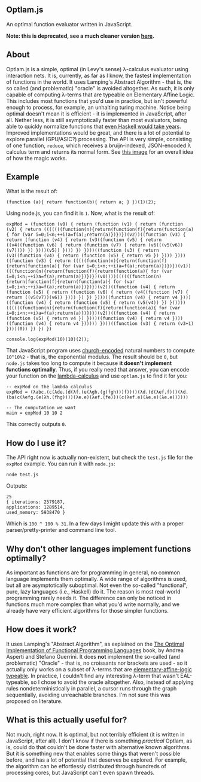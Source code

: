 ## Optlam.js

An optimal function evaluator written in JavaScript. 

**Note: this is deprecated, see a much cleaner version [here](https://github.com/maiavictor/abstract-algorithm).**

## About

Optlam.js is a simple, optimal (in Levy's sense) λ-calculus evaluator using interaction nets. It is, currently, as far as I know, the fastest implementation of functions in the world. It uses Lamping's Abstract Algorithm - that is, the so called (and problematic) "oracle" is avoided altogether. As such, it is only capable of computing λ-terms that are typeable on Elementary Affine Logic. This includes most functions that you'd use in practice, but isn't powerful enough to process, for example, an unhalting turing machine. Notice being optimal doesn't mean it is efficient - it is implemented in JavaScript, after all. Nether less, it is still asymptotically faster than most evaluators, being able to quickly normalize functions that [even Haskell would take years](http://stackoverflow.com/questions/31707614/why-are-%CE%BB-calculus-optimal-evaluators-able-to-compute-big-modular-exponentiation). Improved implementations would be great, and there is a lot of potential to explore parallel (GPU/ASIC?) processing. The API is very simple, consisting of one function, `reduce`, which receives a bruijn-indexed, JSON-encoded λ calculus term and returns its normal form. See [this image](http://i.imgur.com/CSjrhsX.jpg) for an overall idea of how the magic works.

## Example

What is the result of:

    (function (a){ return function(b){ return a; } })(1)(2);

Using node.js, you can find it is `1`. Now, what is the result of:

    expMod = (function (v0) { return (function (v1) { return (function (v2) { return (((((((function(n){return(function(f){return(function(a){ for (var i=0;i<n;++i)a=f(a);return(a)})})})(v2))((function (v3) { return (function (v4) { return (v3((function (v5) { return ((v4((function (v6) { return (function (v7) { return (v6(((v5(v6))(v7)))) }) })))(v5)) }))) }) })))((function (v3) { return (v3((function (v4) { return (function (v5) { return v5 }) }))) })))((function (v3) { return (((((function(n){return(function(f){return(function(a){ for (var i=0;i<n;++i)a=f(a);return(a)})})})(v1))(((function(n){return(function(f){return(function(a){ for (var i=0;i<n;++i)a=f(a);return(a)})})})(v0))))((((((function(n){return(function(f){return(function(a){ for (var i=0;i<n;++i)a=f(a);return(a)})})})(v2))((function (v4) { return (function (v5) { return (function (v6) { return (v4((function (v7) { return ((v5(v7))(v6)) }))) }) }) })))((function (v4) { return v4 })))((function (v4) { return (function (v5) { return (v5(v4)) }) })))))((((((function(n){return(function(f){return(function(a){ for (var i=0;i<n;++i)a=f(a);return(a)})})})(v2))((function (v4) { return (function (v5) { return v4 }) })))((function (v4) { return v4 })))((function (v4) { return v4 }))))) })))((function (v3) { return (v3+1) })))(0)) }) }) })

    console.log(expMod(10)(10)(2));

That JavaScript program uses [church-encoded](https://en.wikipedia.org/wiki/Church_encoding) natural numbers to compute `10^10%2` - that is, the exponential modulus. The result should be `0`, but `node.js` takes too long to compute it because **it doesn't implement functions optimally**. Thus, if you really need that answer, you can encode your function on the [lambda-calculus](https://en.wikipedia.org/wiki/Lambda_calculus) and use `optlam.js` to find it for you:

    -- expMod on the lambda calculus
    expMod = (λabc.(c(λde.(d(λf.(e(λgh.(g(fgh)))f))))(λd.(d(λef.f)))(λd.(ba(c(λefg.(e(λh.(fhg))))(λe.e)(λef.(fe)))(c(λef.e)(λe.e)(λe.e))))))

    -- The computation we want
    main = expMod 10 10 2

This correctly outputs `0`.

## How do I use it?

The API right now is actually non-existent, but check the `test.js` file for the `expMod` example. You can run it with `node.js`:

    node test.js

Outputs:

    25
    { iterations: 2579187,
    applications: 1289514,
    used_memory: 5938470 }

Which is `100 ^ 100 % 31`. In a few days I might update this with a proper parser/pretty-printer and command line tool.

## Why don't other languages implement functions optimally?

As important as functions are for programming in general, no common language implements them optimally. A wide range of algorithms is used, but all are asymptotically suboptimal. Not even the so-called "functional", pure, lazy languages (i.e., Haskell) do it. The reason is most real-world programming rarely needs it. The difference can only be noticed in functions much more complex than what you'd write normally, and we already have very efficient algorithms for those simpler functions.

## How does it work?

It uses Lamping's "Abstract Algorithm", as explained on the [The Optimal Implementation of Functional Programming Languages](http://www.cs.unibo.it/pub/asperti/book.ps.gz) book, by Andrea Asperti and Stefano Guerrini. It does **not** implement the so-called (and problematic) "Oracle" - that is, no croissants nor brackets are used - so it actually only works on a subset of λ-terms that are [elementary-affine-logic typeable](https://www.google.com.br/url?sa=t&rct=j&q=&esrc=s&source=web&cd=1&cad=rja&uact=8&sqi=2&ved=0CCIQFjAAahUKEwi9iqmQioHHAhWB7YAKHSu1AIg&url=http%3A%2F%2Ftocl.acm.org%2Faccepted%2Fcoppola.ps&ei=Dyq5Vf3GG4HbgwSr6oLACA&usg=AFQjCNHyttke6hpkbC6hclM-htxhvNQp1A&sig2=CyOfKgqyXUA85UlEQuZ7Qw&bvm=bv.99028883,d.eXY). In practice, I couldn't find any interesting λ-term that wasn't EAL-typeable, so I chose to avoid the oracle altogether. Also, instead of applying rules nondeterministically in parallel, a cursor runs through the graph sequentially, avoiding unreachable branches. I'm not sure this was proposed on literature.

## What is this actually useful for?

Not much, right now. It is optimal, but not terribly efficient (it is written in JavaScript, after all). I don't know if there is something *practical* Optlam, as is, could do that couldn't be done faster with alternative known algorithms. But it is something new that enables some things that weren't possible before, and has a lot of potential that deserves be explored. For example, the algorithm can be effortlessly distributed through hundreds of processing cores, but JavaScript can't even spawn threads.

